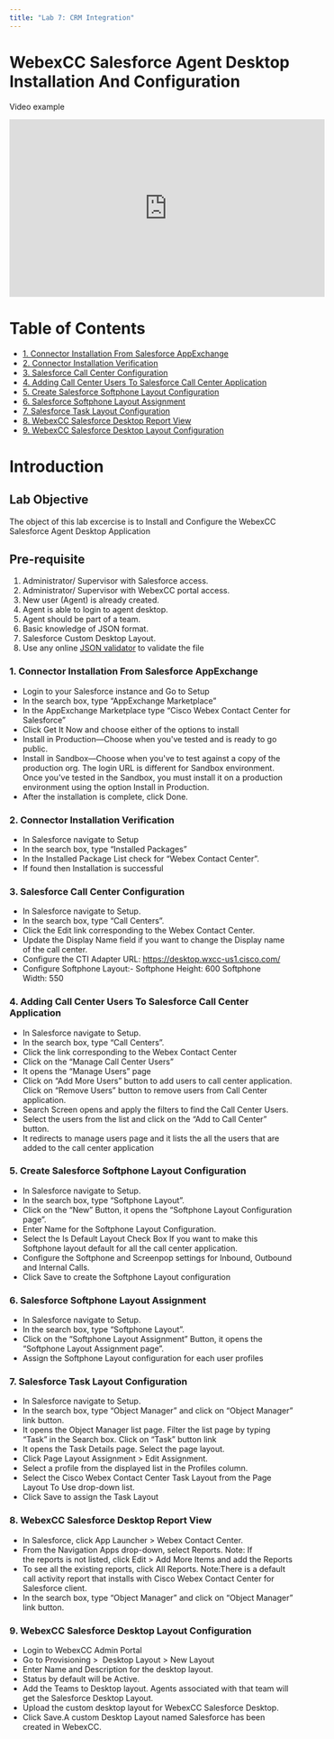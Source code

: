 ```yaml
---
title: "Lab 7: CRM Integration"
---
```


# WebexCC Salesforce Agent Desktop Installation And Configuration

Video example

<iframe width="560" height="315" src="https://www.youtube.com/embed/VQuxq5yGo2M" frameborder="0" allow="accelerometer; autoplay; clipboard-write; encrypted-media; gyroscope; picture-in-picture" allowfullscreen></iframe>

# Table of Contents

- [1. Connector Installation From Salesforce AppExchange](#1-connector-installation-from-salesforce-appexchange)
- [2. Connector Installation Verification](#2-connector-installation-verification)
- [3. Salesforce Call Center Configuration](#3-salesforce-call-center-configuration)
- [4. Adding Call Center Users To Salesforce Call Center Application](#4-adding-call-center-users-to-salesforce-call-center-application)
- [5. Create Salesforce Softphone Layout Configuration](#5-create-salesforce-softphone-layout-configuration)
- [6. Salesforce Softphone Layout Assignment](#6-salesforce-softphone-layout-assignment)
- [7. Salesforce Task Layout Configuration](#7-salesforce-task-layout-configuration)
- [8. WebexCC Salesforce Desktop Report View](#8-webexcc-salesforce-desktop-report-view)
- [9. WebexCC Salesforce Desktop Layout Configuration](#9-webexcc-salesforce-desktop-layout-configuration)

# Introduction

## Lab Objective

The object of this lab excercise is to Install and Configure the WebexCC Salesforce Agent Desktop Application
## Pre-requisite

1. Administrator/ Supervisor with Salesforce access​.
2. Administrator/ Supervisor with WebexCC portal access​.
3. New user (Agent) is already created​.
4. Agent is able to login to agent desktop​.
5. Agent should be part of a team​.
6. Basic knowledge of JSON format​.
7. Salesforce Custom Desktop Layout.
8. Use any online [JSON validator](https://jsonlint.com/) to validate the file​


### 1. Connector Installation From Salesforce AppExchange

  * Login to your Salesforce instance and Go to Setup
  * In the search box, type “AppExchange Marketplace”
  * In the AppExchange Marketplace type “Cisco Webex Contact Center for Salesforce”
  * Click Get It Now and choose either of the options to install
  * Install in Production—Choose when you've tested and is ready to go public.
  * Install in Sandbox—Choose when you've to test against a copy of the production org. The login URL is different for Sandbox environment. Once you've tested in the Sandbox, you must  install it on a production environment using the option Install in Production.
  * After the installation is complete, click Done.

### 2. Connector Installation Verification

 * In Salesforce navigate to Setup
 * In the search box, type “Installed Packages”
 * In the Installed Package List check for “Webex Contact Center”.
 * If found then Installation is successful

### 3. Salesforce Call Center Configuration

* In Salesforce navigate to Setup.
* In the search box, type “Call Centers”.
* Click the Edit link corresponding to the Webex Contact Center.
* Update the Display Name field if you want to change the Display name of the call center.
* Configure the CTI Adapter URL: https://desktop.wxcc-us1.cisco.com/
* Configure Softphone Layout:- Softphone Height: 600   Softphone Width: 550


### 4. Adding Call Center Users To Salesforce Call Center Application
* In Salesforce navigate to Setup.
* In the search box, type “Call Centers”.
* Click the link corresponding to the Webex Contact Center
* Click on the  “Manage Call Center Users”
* It opens the “Manage Users” page
* Click on “Add More Users” button to add users to call center application.  Click on “Remove Users” button to remove users from Call Center application.
* Search Screen opens and apply the filters to find the Call Center Users.
* Select the users from the list and click on the “Add to Call Center” button.
* It redirects to manage users page and it lists the all the users that are added to the call center application

### 5. Create Salesforce Softphone Layout Configuration

* In Salesforce navigate to Setup.
* In the search box, type “Softphone Layout”.
* Click on the “New” Button, it opens the “Softphone Layout Configuration page”. 
* Enter Name for the Softphone Layout Configuration. 
* Select the Is Default Layout Check Box If you want to make this Softphone layout default for all the call center application.
* Configure the Softphone and Screenpop settings for Inbound, Outbound and Internal Calls. 
* Click Save to create the Softphone Layout configuration

### 6. Salesforce Softphone Layout Assignment

* In Salesforce navigate to Setup.
* In the search box, type “Softphone Layout”.
* Click on the “Softphone Layout Assignment” Button, it opens the “Softphone Layout Assignment page”. 
* Assign the Softphone Layout configuration for each user profiles


### 7. Salesforce Task Layout Configuration 

* In Salesforce navigate to Setup.
* In the search box, type “Object Manager” and click on “Object Manager” link button. 
* It opens the Object Manager list page. Filter the list page by typing “Task” in the Search box. Click on “Task” button link
* It opens the Task Details page. Select the page layout.  
* Click Page Layout Assignment > Edit Assignment.
* Select a profile from the displayed list in the Profiles column.
* Select the Cisco Webex Contact Center Task Layout from the Page Layout To Use drop-down list.
* Click Save to assign the Task Layout

### 8. WebexCC Salesforce Desktop Report View 

* In Salesforce, click App Launcher > Webex Contact Center.
* From the Navigation Apps drop-down, select Reports. Note: If the reports is not listed, click Edit > Add More Items and add the Reports
* To see all the existing reports, click All Reports. Note:There is a default call activity report that installs with Cisco Webex Contact Center for Salesforce client.
* In the search box, type “Object Manager” and click on “Object Manager” link button. 

### 9. WebexCC Salesforce Desktop Layout Configuration 

* Login to WebexCC Admin Portal
* Go to Provisioning >  Desktop Layout > New Layout
* Enter Name and Description for the desktop layout.
* Status by default will be Active. 
* Add the Teams to Desktop layout. Agents associated with that team will get the Salesforce Desktop Layout.
* Upload the custom desktop layout for WebexCC Salesforce Desktop.
* Click Save.A custom Desktop Layout named Salesforce has been created in WebexCC.

